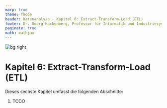 ```yaml
---
marp: true
theme: fhooe
header: Datenanalyse - Kapitel 6: Extract-Transform-Load (ETL)
footer: Dr. Georg Hackenberg, Professor für Informatik und Industriesysteme
paginate: true
math: mathjax
---
```


![bg right](./Titelbild.png)

# Kapitel 6: Extract-Transform-Load (ETL)

Dieses sechste Kapitel umfasst die folgenden Abschnitte:

1. TODO